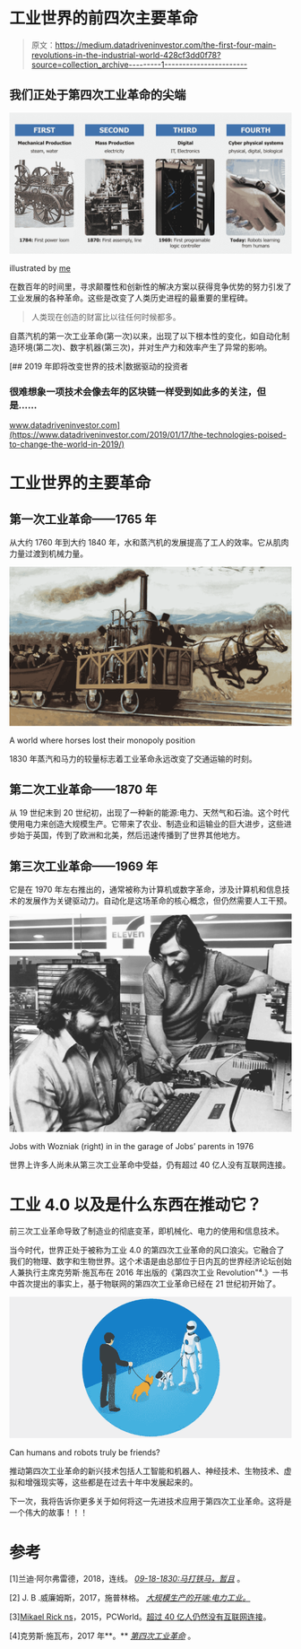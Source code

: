 # 工业世界的前四次主要革命

> 原文：<https://medium.datadriveninvestor.com/the-first-four-main-revolutions-in-the-industrial-world-428cf3dd0f78?source=collection_archive---------1----------------------->

## 我们正处于第四次工业革命的尖端

![](img/72a382760467c59b6f3cf5d2ccc5083c.png)

illustrated by [me](https://www.linkedin.com/in/dangtrunganh/)

在数百年的时间里，寻求颠覆性和创新性的解决方案以获得竞争优势的努力引发了工业发展的各种革命。这些是改变了人类历史进程的最重要的里程碑。

> 人类现在创造的财富比以往任何时候都多。

自蒸汽机的第一次工业革命(第一次)以来，出现了以下根本性的变化，如自动化制造环境(第二次)、数字机器(第三次)，并对生产力和效率产生了异常的影响。

[](https://www.datadriveninvestor.com/2019/01/17/the-technologies-poised-to-change-the-world-in-2019/) [## 2019 年即将改变世界的技术|数据驱动的投资者

### 很难想象一项技术会像去年的区块链一样受到如此多的关注，但是……

www.datadriveninvestor.com](https://www.datadriveninvestor.com/2019/01/17/the-technologies-poised-to-change-the-world-in-2019/) 

# 工业世界的主要革命

## 第一次工业革命——1765 年

从大约 1760 年到大约 1840 年，水和蒸汽机的发展提高了工人的效率。它从肌肉力量过渡到机械力量。

![](img/e5234e016e63b786ae761d1b26a66af3.png)

A world where horses lost their monopoly position

1830 年蒸汽和马力的较量标志着工业革命永远改变了交通运输的时刻。

## 第二次工业革命——1870 年

从 19 世纪末到 20 世纪初，出现了一种新的能源:电力、天然气和石油。这个时代使用电力来创造大规模生产。它带来了农业、制造业和运输业的巨大进步，这些进步始于英国，传到了欧洲和北美，然后迅速传播到了世界其他地方。

## 第三次工业革命——1969 年

它是在 1970 年左右推出的，通常被称为计算机或数字革命，涉及计算机和信息技术的发展作为关键驱动力。自动化是这场革命的核心概念，但仍然需要人工干预。

![](img/c3f80c0165b4e0be7c79a9068dc1037c.png)

Jobs with Wozniak (right) in in the garage of Jobs’ parents in 1976

世界上许多人尚未从第三次工业革命中受益，仍有超过 40 亿人没有互联网连接。

# 工业 4.0 以及是什么东西在推动它？

前三次工业革命导致了制造业的彻底变革，即机械化、电力的使用和信息技术。

当今时代，世界正处于被称为工业 4.0 的第四次工业革命的风口浪尖。它融合了我们的物理、数字和生物世界。这个术语是由总部位于日内瓦的世界经济论坛创始人兼执行主席克劳斯·施瓦布在 2016 年出版的《第四次工业 Revolution"⁴.》一书中首次提出的事实上，基于物联网的第四次工业革命已经在 21 世纪初开始了。

![](img/284755870c82188dac30bc69265e2f0a.png)

Can humans and robots truly be friends?

推动第四次工业革命的新兴技术包括人工智能和机器人、神经技术、生物技术、虚拟和增强现实等，这些都是在过去十年中发展起来的。

下一次，我将告诉你更多关于如何将这一先进技术应用于第四次工业革命。这将是一个伟大的故事！！！

# 参考

[1]兰迪·阿尔弗雷德，2018，连线。 [*09-18-1830:马打铁马，暂且*](https://www.wired.com/2008/09/sept-18-1830-horse-beats-iron-horse-for-the-time-being/) 。

[2] J. B .威廉姆斯，2017，施普林格。 [*大规模生产的开端:电力工业。*](https://link.springer.com/chapter/10.1007/978-3-319-51155-9_6)

[3][Mikael Rick ns](https://www.pcworld.com/author/Mikael-Ricknas/)，2015，PCWorld。[超过 40 亿人仍然没有互联网连接](https://www.pcworld.com/article/2926672/over-4-billion-people-still-have-no-internet-connection.html)。

[4]克劳斯·施瓦布，2017 年**。** [*第四次工业革命*](https://www.amazon.com/Fourth-Industrial-Revolution-Klaus-Schwab/dp/1524758868) 。